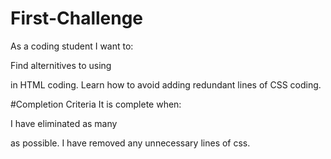 # First-Challenge
As a coding student I want to:

Find alternitives to using <div> in HTML coding.
Learn how to avoid adding redundant lines of CSS coding.

#Completion Criteria
It is complete when:

I have eliminated as many <div> as possible.
I have removed any unnecessary lines of css.